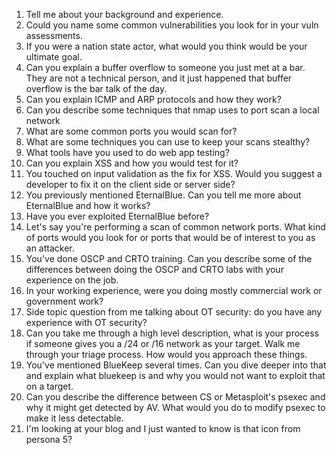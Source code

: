 1. Tell me about your background and experience.
2. Could you name some common vulnerabilities you look for in your vuln assessments.
3. If you were a nation state actor, what would you think would be your ultimate goal.
4. Can you explain a buffer overflow to someone you just met at a bar. They are not a technical person, and it just happened that buffer overflow is the bar talk of the day.
5. Can you explain ICMP and ARP protocols and how they work?
6. Can you describe some techniques that nmap uses to port scan a local network
7. What are some common ports you would scan for?
8. What are some techniques you can use to keep your scans stealthy?
9. What tools have you used to do web app testing?
10. Can you explain XSS and how you would test for it?
11. You touched on input validation as the fix for XSS. Would you suggest a developer to fix it on the client side or server side?
12. You previously mentioned EternalBlue. Can you tell me more about EternalBlue and how it works?
13. Have you ever exploited EternalBlue before?
14. Let's say you're performing a scan of common network ports. What kind of ports would you look for or ports that would be of interest to you as an attacker.
15. You've done OSCP and CRTO training. Can you describe some of the differences between doing the OSCP and CRTO labs with your experience on the job.
16. In your working experience, were you doing mostly commercial work or government work?
17. Side topic question from me talking about OT security: do you have any experience with OT security?
18. Can you take me through a high level description, what is your process if someone gives you a /24 or /16 network as your target. Walk me through your triage process. How would you approach these things. 
19. You've mentioned BlueKeep several times. Can you dive deeper into that and explain what bluekeep is and why you would not want to exploit that on a target.
20. Can you describe the difference between CS or Metasploit's psexec and why it might get detected by AV. What would you do to modify psexec to make it less detectable.
21. I'm looking at your blog and I just wanted to know is that icon from persona 5?